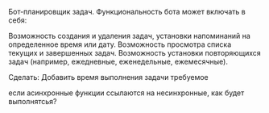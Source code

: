 Бот-планировщик задач. Функциональность бота может включать в себя:

Возможность создания и удаления задач, установки напоминаний на определенное время или дату.
Возможность просмотра списка текущих и завершенных задач.
Возможность установки повторяющихся задач (например, ежедневные, еженедельные, ежемесячные).





Сделать:
Добавить время выполнения задачи требуемое

если асинхронные функции ссылаются на несинхронные, как будет выполнятсья?